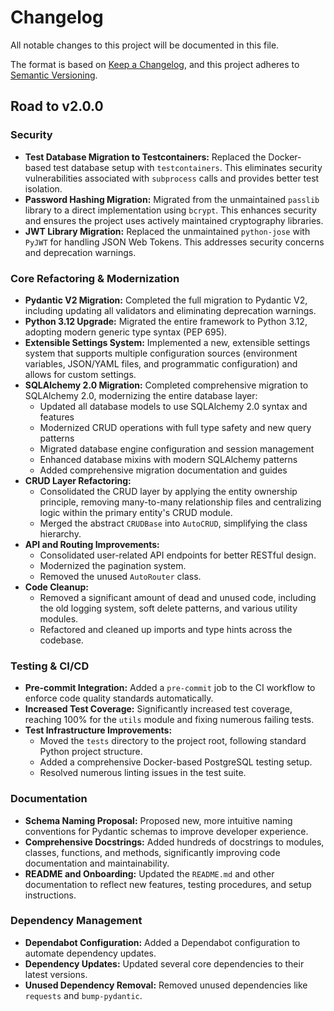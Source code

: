 # Changelog

All notable changes to this project will be documented in this file.

The format is based on [Keep a Changelog](https://keepachangelog.com/en/1.0.0/),
and this project adheres to [Semantic Versioning](https://semver.org/spec/v2.0.0.html).

## Road to v2.0.0

### Security

- **Test Database Migration to Testcontainers:** Replaced the Docker-based test database setup with `testcontainers`. This eliminates security vulnerabilities associated with `subprocess` calls and provides better test isolation.
- **Password Hashing Migration:** Migrated from the unmaintained `passlib` library to a direct implementation using `bcrypt`. This enhances security and ensures the project uses actively maintained cryptography libraries.
- **JWT Library Migration:** Replaced the unmaintained `python-jose` with `PyJWT` for handling JSON Web Tokens. This addresses security concerns and deprecation warnings.

### Core Refactoring & Modernization

- **Pydantic V2 Migration:** Completed the full migration to Pydantic V2, including updating all validators and eliminating deprecation warnings.
- **Python 3.12 Upgrade:** Migrated the entire framework to Python 3.12, adopting modern generic type syntax (PEP 695).
- **Extensible Settings System:** Implemented a new, extensible settings system that supports multiple configuration sources (environment variables, JSON/YAML files, and programmatic configuration) and allows for custom settings.
- **SQLAlchemy 2.0 Migration:** Completed comprehensive migration to SQLAlchemy 2.0, modernizing the entire database layer:
    - Updated all database models to use SQLAlchemy 2.0 syntax and features
    - Modernized CRUD operations with full type safety and new query patterns
    - Migrated database engine configuration and session management
    - Enhanced database mixins with modern SQLAlchemy patterns
    - Added comprehensive migration documentation and guides
- **CRUD Layer Refactoring:**
    - Consolidated the CRUD layer by applying the entity ownership principle, removing many-to-many relationship files and centralizing logic within the primary entity's CRUD module.
    - Merged the abstract `CRUDBase` into `AutoCRUD`, simplifying the class hierarchy.
- **API and Routing Improvements:**
    - Consolidated user-related API endpoints for better RESTful design.
    - Modernized the pagination system.
    - Removed the unused `AutoRouter` class.
- **Code Cleanup:**
    - Removed a significant amount of dead and unused code, including the old logging system, soft delete patterns, and various utility modules.
    - Refactored and cleaned up imports and type hints across the codebase.

### Testing & CI/CD

- **Pre-commit Integration:** Added a `pre-commit` job to the CI workflow to enforce code quality standards automatically.
- **Increased Test Coverage:** Significantly increased test coverage, reaching 100% for the `utils` module and fixing numerous failing tests.
- **Test Infrastructure Improvements:**
    - Moved the `tests` directory to the project root, following standard Python project structure.
    - Added a comprehensive Docker-based PostgreSQL testing setup.
    - Resolved numerous linting issues in the test suite.

### Documentation

- **Schema Naming Proposal:** Proposed new, more intuitive naming conventions for Pydantic schemas to improve developer experience.
- **Comprehensive Docstrings:** Added hundreds of docstrings to modules, classes, functions, and methods, significantly improving code documentation and maintainability.
- **README and Onboarding:** Updated the `README.md` and other documentation to reflect new features, testing procedures, and setup instructions.

### Dependency Management

- **Dependabot Configuration:** Added a Dependabot configuration to automate dependency updates.
- **Dependency Updates:** Updated several core dependencies to their latest versions.
- **Unused Dependency Removal:** Removed unused dependencies like `requests` and `bump-pydantic`.
